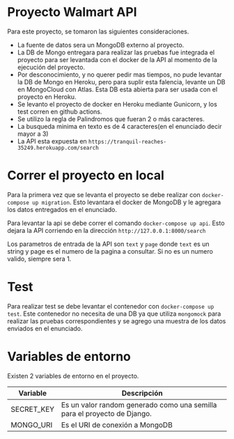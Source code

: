 # Proyecto Walmart API

Para este proyecto, se tomaron las siguientes consideraciones.

* La fuente de datos sera un MongoDB externo al proyecto.
* La DB de Mongo entregara para realizar las pruebas fue integrada el proyecto para ser levantada con el docker de la API al momento de la ejecución del proyecto.
* Por desconocimiento, y no querer pedir mas tiempos, no pude levantar la DB de Mongo en Heroku, pero para suplir esta falencia, levante un DB en MongoCloud con Atlas. Esta DB esta abierta para ser usada con el proyecto en Heroku.
* Se levanto el proyecto de docker en Heroku mediante Gunicorn, y los test corren en github actions.
* Se utilizo la regla de Palindromos que fueran 2 o más caracteres.
* La busqueda minima en texto es de 4 caracteres(en el enunciado decir mayor a 3)
* La API esta expuesta en `https://tranquil-reaches-35249.herokuapp.com/search`


# Correr el proyecto en local

Para la primera vez que se levanta el proyecto se debe realizar con `docker-compose up migration`. Esto levantara el docker de MongoDB y le agregara los datos entregados en el enunciado.

Para levantar la api se debe correr el comando `docker-compose up api`. Esto dejara la API corriendo en la dirección `http://127.0.0.1:8000/search`

Los parametros de entrada de la API son `text` y `page` donde `text` es un string y page es el numero de la pagina a consultar. Si no es un numero valido, siempre sera 1.

# Test

Para realizar test se debe levantar el contenedor con `docker-compose up test`. Este contenedor no necesita de una DB ya que utiliza `mongomock` para realizar las pruebas correspondientes y se agrego una muestra de los datos enviados en el enunciado.

# Variables de entorno

Existen 2 variables de entorno en el proyecto.

Variable | Descripción
------------ | -------------
SECRET_KEY | Es un valor random generado como una semilla para el proyecto de Django.
MONGO_URI | Es el URI de conexión a MongoDB
